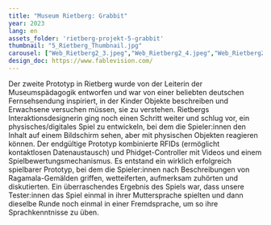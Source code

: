 ```yaml
---
title: "Museum Rietberg: Grabbit"
year: 2023
lang: en
assets_folder: 'rietberg-projekt-5-grabbit'
thumbnail: "5_Rietberg_Thumbnail.jpg"
carousel: ["Web_Rietberg2_3.jpeg","Web_Rietberg2_4.jpeg","Web_Rietberg2_5.jpg","Web_Rietberg2_6.jpg","Web_Rietberg2_7.jpg","web_Rietberg2_8.jpg"]
design_doc: https://www.fablevision.com/
---
```


Der zweite Prototyp in Rietberg wurde von der Leiterin der Museumspädagogik entworfen und war von einer beliebten deutschen Fernsehsendung inspiriert, in der Kinder Objekte beschreiben und Erwachsene versuchen müssen, sie zu verstehen. Rietbergs Interaktionsdesignerin ging noch einen Schritt weiter und schlug vor, ein physisches/digitales Spiel zu entwickeln, bei dem die Spieler:innen den Inhalt auf einem Bildschirm sehen, aber mit physischen Objekten reagieren können. Der endgültige Prototyp kombinierte RFIDs (ermöglicht kontaktlosen Datenaustausch) und Phidget-Controller mit Videos und einem Spielbewertungsmechanismus. Es entstand ein wirklich erfolgreich spielbarer Prototyp, bei dem die Spieler:innen nach Beschreibungen von Ragamala-Gemälden griffen, wetteiferten, aufmerksam zuhörten und diskutierten. Ein überraschendes Ergebnis des Spiels war, dass unsere Tester:innen das Spiel einmal in ihrer Muttersprache spielten und dann dieselbe Runde noch einmal in einer Fremdsprache, um so ihre Sprachkenntnisse zu üben.
